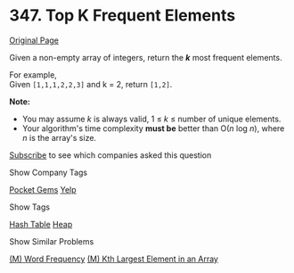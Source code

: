 # 347. Top K Frequent Elements

[Original Page](https://leetcode.com/problems/top-k-frequent-elements/)

Given a non-empty array of integers, return the **_k_** most frequent elements.

For example,  
Given `[1,1,1,2,2,3]` and k = 2, return `[1,2]`.

**Note:**  

*   You may assume _k_ is always valid, 1 ≤ _k_ ≤ number of unique elements.
*   Your algorithm's time complexity **must be** better than O(_n_ log _n_), where _n_ is the array's size.

<div>

[Subscribe](/subscribe/) to see which companies asked this question

</div>

<div>

<div id="company_tags" class="btn btn-xs btn-warning">Show Company Tags</div>

<span class="hidebutton">[Pocket Gems](/company/pocket-gems/) [Yelp](/company/yelp/)</span></div>

<div>

<div id="tags" class="btn btn-xs btn-warning">Show Tags</div>

<span class="hidebutton">[Hash Table](/tag/hash-table/) [Heap](/tag/heap/)</span></div>

<div>

<div id="similar" class="btn btn-xs btn-warning">Show Similar Problems</div>

<span class="hidebutton">[(M) Word Frequency](/problems/word-frequency/) [(M) Kth Largest Element in an Array](/problems/kth-largest-element-in-an-array/)</span></div>